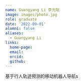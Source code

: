 ```yaml
---
name: Guangyang Li 李光阳
image: images/photo.jpg
role: graduate
date: '2022-09-01'
alumni: false
aliases:
  - Guangyang Li
links:
  home-page: 
  email: 
  orcid: 
  github: 
---
```


基于行人轨迹预测的移动机器人导航s